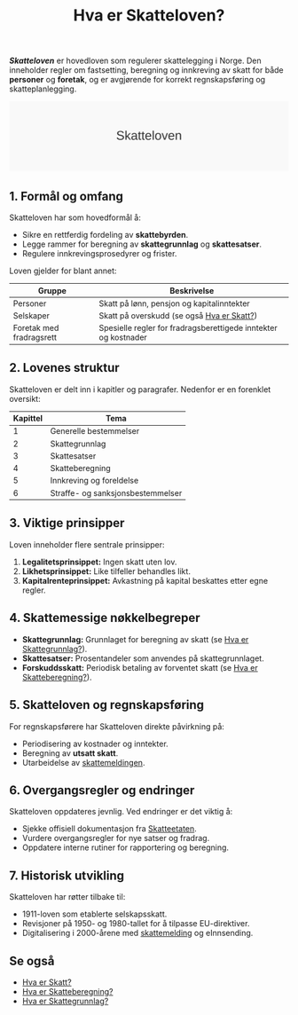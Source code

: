 ﻿---
title: "Hva er Skatteloven?"
seoTitle: "Skatteloven | Regler, satser og beskatning i Norge"
description: "Skatteloven er hovedloven som regulerer skattelegging i Norge. Den omfatter regler for fastsetting, beregning og innkreving av skatt for personer og foretak, og brukes som grunnlag for beskatning og rapportering."
summary: "Skatteloven er hovedloven for beskatning i Norge og regulerer skattegrunnlag, satser, beregning og innkreving for personer og foretak."
---

***Skatteloven*** er hovedloven som regulerer skattelegging i Norge. Den inneholder regler om fastsetting, beregning og innkreving av skatt for både **personer** og **foretak**, og er avgjørende for korrekt regnskapsføring og skatteplanlegging.

![Skatteloven](hva-er-skatteloven-image.svg)

## 1. Formål og omfang

Skatteloven har som hovedformål å:

* Sikre en rettferdig fordeling av **skattebyrden**.
* Legge rammer for beregning av **skattegrunnlag** og **skattesatser**.
* Regulere innkrevingsprosedyrer og frister.

Loven gjelder for blant annet:

| Gruppe                | Beskrivelse                                                |
|-----------------------|------------------------------------------------------------|
| Personer              | Skatt på lønn, pensjon og kapitalinntekter                 |
| Selskaper             | Skatt på overskudd (se også [Hva er Skatt?](/blogs/regnskap/hva-er-skatt "Skatt - Komplett Guide til Norsk Skattesystem og Skatteberegning")) |
| Foretak med fradragsrett | Spesielle regler for fradragsberettigede inntekter og kostnader |

## 2. Lovenes struktur

Skatteloven er delt inn i kapitler og paragrafer. Nedenfor er en forenklet oversikt:

| Kapittel | Tema                        |
|----------|-----------------------------|
| 1        | Generelle bestemmelser      |
| 2        | Skattegrunnlag              |
| 3        | Skattesatser                |
| 4        | Skatteberegning             |
| 5        | Innkreving og foreldelse    |
| 6        | Straffe- og sanksjonsbestemmelser |

## 3. Viktige prinsipper

Loven inneholder flere sentrale prinsipper:

1. **Legalitetsprinsippet:** Ingen skatt uten lov.
2. **Likhetsprinsippet:** Like tilfeller behandles likt.
3. **Kapitalrenteprinsippet:** Avkastning på kapital beskattes etter egne regler.

## 4. Skattemessige nøkkelbegreper

* **Skattegrunnlag:** Grunnlaget for beregning av skatt (se [Hva er Skattegrunnlag?](/blogs/regnskap/hva-er-skattegrunnlag "Skattegrunnlag - Guide til Beregning av Skattepliktig Inntekt")).
* **Skattesatser:** Prosentandeler som anvendes på skattegrunnlaget.
* **Forskuddsskatt:** Periodisk betaling av forventet skatt (se [Hva er Skatteberegning?](/blogs/regnskap/skatteberegning "Skatteberegning - Guide til Beregning av Skatt og Regnskapsføring")).

## 5. Skatteloven og regnskapsføring

For regnskapsførere har Skatteloven direkte påvirkning på:

* Periodisering av kostnader og inntekter.
* Beregning av **utsatt skatt**.
* Utarbeidelse av [skattemeldingen](/blogs/regnskap/skattemelding "Skattemelding - Komplett Guide til Utfylling og Innlevering").

## 6. Overgangsregler og endringer

Skatteloven oppdateres jevnlig. Ved endringer er det viktig å:

* Sjekke offisiell dokumentasjon fra [Skatteetaten](/blogs/regnskap/skatteetaten "Skatteetaten - Offisiell Informasjon om Skatteregler").
* Vurdere overgangsregler for nye satser og fradrag.
* Oppdatere interne rutiner for rapportering og beregning.

## 7. Historisk utvikling

Skatteloven har røtter tilbake til:

* 1911-loven som etablerte selskapsskatt.
* Revisjoner på 1950- og 1980-tallet for å tilpasse EU-direktiver.
* Digitalisering i 2000-årene med [skattemelding](/blogs/regnskap/skattemelding "Skattemelding - Komplett Guide til Utfylling og Innlevering") og eInnsending.

## Se også

* [Hva er Skatt?](/blogs/regnskap/hva-er-skatt "Skatt - Komplett Guide til Norsk Skattesystem og Skatteberegning")
* [Hva er Skatteberegning?](/blogs/regnskap/skatteberegning "Skatteberegning - Guide til Beregning av Skatt og Regnskapsføring")
* [Hva er Skattegrunnlag?](/blogs/regnskap/hva-er-skattegrunnlag "Skattegrunnlag - Guide til Beregning av Skattepliktig Inntekt")










